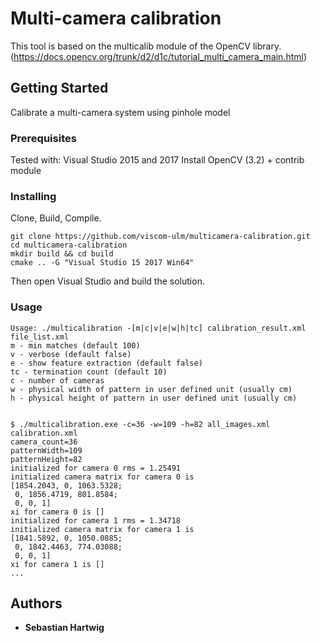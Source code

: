 # Multi-camera calibration

This tool is based on the multicalib module of the OpenCV library. (https://docs.opencv.org/trunk/d2/d1c/tutorial_multi_camera_main.html)

## Getting Started

Calibrate a multi-camera system using pinhole model

### Prerequisites

Tested with:
Visual Studio 2015 and 2017
Install OpenCV (3.2) + contrib module

### Installing

Clone, Build, Compile.

```
git clone https://github.com/viscom-ulm/multicamera-calibration.git
cd multicamera-calibration
mkdir build && cd build
cmake .. -G "Visual Studio 15 2017 Win64"
```

Then open Visual Studio and build the solution.

### Usage
```
Usage: ./multicalibration -[m|c|v|e|w|h|tc] calibration_result.xml file_list.xml
m - min matches (default 100)
v - verbose (default false)
e - show feature extraction (default false)
tc - termination count (default 10)
c - number of cameras
w - physical width of pattern in user defined unit (usually cm)
h - physical height of pattern in user defined unit (usually cm)


$ ./multicalibration.exe -c=36 -w=109 -h=82 all_images.xml calibration.xml
camera_count=36
patternWidth=109
patternHeight=82
initialized for camera 0 rms = 1.25491
initialized camera matrix for camera 0 is
[1854.2043, 0, 1063.5328;
 0, 1856.4719, 801.8584;
 0, 0, 1]
xi for camera 0 is []
initialized for camera 1 rms = 1.34718
initialized camera matrix for camera 1 is
[1841.5892, 0, 1050.0885;
 0, 1842.4463, 774.03088;
 0, 0, 1]
xi for camera 1 is []
...
```


## Authors

* **Sebastian Hartwig**
